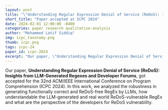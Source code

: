 ```yaml
---
layout: post
title: "\"Understanding Regular Expression Denial of Service (ReDoS): Insights from LLM-Generated Regexes and Developer Forums\" accepted at ICPC 2024."
short_title: "Paper accepted at ICPC 2024"
date: 2024-02-01 12:00:00 -0400
categories: paper research qualitative-analysis
author: "Mohammed Latif Siddiq"
img: icpc_taxonomy.png
thumb: icpc.png
tags: icpc-24
paper_id: icpc-2024
excerpt: "Our paper, \"Understanding Regular Expression Denial of Service (ReDoS): Insights from LLM-Generated Regexes and Developer Forums\", got accepted for the 32nd ACM/IEEE International Conference on Program Comprehension (ICPC 2024)."
---
```


Our paper, **Understanding Regular Expression Denial of Service (ReDoS): Insights from LLM-Generated Regexes and Developer Forums**, got accepted for the 32nd ACM/IEEE International Conference on Program Comprehension (ICPC 2024). In this work, we analyzed the robustness in generating functionally correct and ReDoS-free RegEx by LLMs, how understandable the LLM-generated and real world ReDoS-vulnerable RegEx and what are the perspective of the developers for ReDoS vulnerability. 